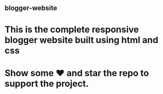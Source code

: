 ## blogger-website
# This is the complete responsive blogger website built using html and css

# Show some :heart: and star the repo to support the project.
